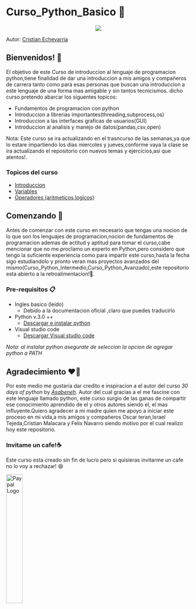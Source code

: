 # Curso_Python_Basico 💯

<p align="center">
  <img src="https://res.cloudinary.com/practicaldev/image/fetch/s--jPSX-ydn--/c_imagga_scale,f_auto,fl_progressive,h_900,q_auto,w_1600/https://dev-to-uploads.s3.amazonaws.com/i/tteuu4xw5tomxb7l0xjx.png"> 
</p>

Autor: [Cristian Echevarria](https://github.com/Echxvx2610)

## Bienvenidos! 🥳

El objetivo de este Curso de introduccion al lenguaje de programacion python,tiene finalidad de dar una introduccion a mis amigos y compañeros de carrera tanto como para esas personas que buscan una introduccion a este lenguaje de una forma mas amigable y sin tantos tecnicismos. dicho curso pretendo abarcar los  siguentes topicos:

* Fundamentos de programacion con python
* Introduccion a librerias importantes(threading,subprocess,os)
* Introduccion a las interfaces graficas de usuarios(GUI)
* Introduccion al analisis y manejo de datos(pandas,csv,open)

Nota: Este curso se ira actualizando en el trasncurso de las semanas,ya que lo estare impartiendo los dias miercoles y jueves,conforme vaya la clase se ira actualizando el repositorio con nuevos temas y ejercicios,asi que atentos!.

### Topicos del curso
* [Introduccion](./Introduccion/Introduccion.md)
* [Variables](./Variables/variables.md)
* [Operadores (aritmeticos,logicos)](./Operadores/Operadores.md)

## Comenzando 🚀
Antes de comenzar con este curso en necesario que tengas una nocion de lo que son los lenguajes de programacion,nocion de fundamentos de programacion ademas de actitud y aptitud para tomar el curso,cabe mencionar que no me proclamo un experto en Python,pero considero que tengo la suficiente experiencia como para impartir este curso,hasta la fecha sigo estudiandolo y pronto veran mas proyectos avanzados del mismo(Curso_Python_Intermedio,Curso_Python_Avanzado),este repositorio esta abierto a la retroalimentacion!💙.

### Pre-requisitos 📋
* Ingles basico (leido)
  * Debido a la documentacion oficial ,claro que puedes traducirlo
* Python v.3.0 ++
  * [Descargar e instalar python](https://www.python.org/downloads/)
* Visual studio code
  * [Descargar Visual studio code](https://code.visualstudio.com/download)

*Nota: al instalar python asegurate de seleccion la opcion de agregar python a PATH*

## Agradecimiento ❤️👏
Por este medio me gustaria dar credito e inspiracion a el autor del curso *30 days of python* by [*Asabeneh*](https://github.com/Asabeneh). Autor del cual gracias a el me fascine con este lenguaje llamado python, este curso surgio de las ganas de compartir ese conocimiento aprendido de el y otros autores siendo el, el mas influyente.Quiero agradecer a mi madre quien me apoyo a iniciar este proceso en mi vida,a mis amigos y compañeros Oscar teran,Israel Tejeda,Cristian Malacara y Felix Navarro siendo motivo por el cual realizo hoy este repositorio.

### Invitame un cafe!☕
Este curso esta creado sin fin de lucro pero si quisieras invitarme un cafe no lo voy a rechazar! 😄
<p aling="center">
<a href = "https://www.paypal.me/EchevarriaMendoza"><img src="https://encrypted-tbn0.gstatic.com/images?q=tbn:ANd9GcRYpMm0nMZaUx422jSOgQB74ZQHKdKQIsqtEA&usqp=CAU" alt='Paypal Logo' style="width:30%"/></a>
</p>
